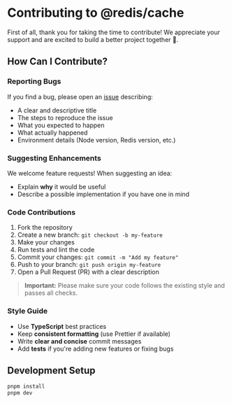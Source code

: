 # Contributing to @redis/cache

First of all, thank you for taking the time to contribute!
We appreciate your support and are excited to build a better project together 🚀.

## How Can I Contribute?

### Reporting Bugs

If you find a bug, please open an [issue](https://github.com/rediskit/cache/issues) describing:

- A clear and descriptive title
- The steps to reproduce the issue
- What you expected to happen
- What actually happened
- Environment details (Node version, Redis version, etc.)

### Suggesting Enhancements

We welcome feature requests! When suggesting an idea:

- Explain **why** it would be useful
- Describe a possible implementation if you have one in mind

### Code Contributions

1. Fork the repository
2. Create a new branch: `git checkout -b my-feature`
3. Make your changes
4. Run tests and lint the code
5. Commit your changes: `git commit -m "Add my feature"`
6. Push to your branch: `git push origin my-feature`
7. Open a Pull Request (PR) with a clear description

> **Important:** Please make sure your code follows the existing style and passes all checks.

### Style Guide

- Use **TypeScript** best practices
- Keep **consistent formatting** (use Prettier if available)
- Write **clear and concise** commit messages
- Add **tests** if you're adding new features or fixing bugs

## Development Setup

```bash
pnpm install
pnpm dev
```
